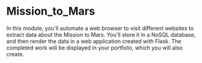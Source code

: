 # Mission_to_Mars
In this module, you'll automate a web browser to visit different websites to extract data about the Mission to Mars. You'll store it in a NoSQL database, and then render the data in a web application created with Flask. The completed work will be displayed in your portfolio, which you will also create.
